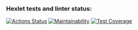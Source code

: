 ### Hexlet tests and linter status:
[![Actions Status](https://github.com/mishchenkoandrey/frontend-project-lvl3/workflows/hexlet-check/badge.svg)](https://github.com/mishchenkoandrey/frontend-project-lvl3/actions)
[![Maintainability](https://api.codeclimate.com/v1/badges/1345e84d6a8a763d1aa7/maintainability)](https://codeclimate.com/github/mishchenkoandrey/frontend-project-lvl3/maintainability)
[![Test Coverage](https://api.codeclimate.com/v1/badges/a99a88d28ad37a79dbf6/test_coverage)](https://codeclimate.com/github/mishchenkoandrey/frontend-project-lvl3/test_coverage)